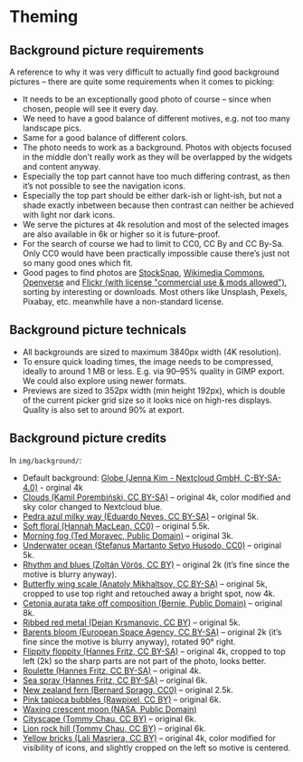<!--
  - SPDX-FileCopyrightText: 2023 Nextcloud GmbH and Nextcloud contributors
  - SPDX-License-Identifier: AGPL-3.0-or-later
-->
# Theming

## Background picture requirements

A reference to why it was very difficult to actually find good background pictures – there are quite some requirements when it comes to picking:

- It needs to be an exceptionally good photo of course – since when chosen, people will see it every day.
- We need to have a good balance of different motives, e.g. not too many landscape pics.
- Same for a good balance of different colors.
- The photo needs to work as a background. Photos with objects focused in the middle don’t really work as they will be overlapped by the widgets and content anyway.
- Especially the top part cannot have too much differing contrast, as then it’s not possible to see the navigation icons.
- Especially the top part should be either dark-ish or light-ish, but not a shade exactly inbetween because then contrast can neither be achieved with light nor dark icons.
- We serve the pictures at 4k resolution and most of the selected images are also available in 6k or higher so it is future-proof.
- For the search of course we had to limit to CC0, CC By and CC By-Sa. Only CC0 would have been practically impossible cause there’s just not so many good ones which fit.
- Good pages to find photos are [StockSnap](https://stocksnap.io), [Wikimedia Commons](https://commons.wikimedia.org), [Openverse](https://wordpress.org/openverse/) and [Flickr (with license "commercial use & mods allowed")](https://flickr.com/search/?license=4%2C5%2C9%2C10&text=Nextcloud), sorting by interesting or downloads. Most others like Unsplash, Pexels, Pixabay, etc. meanwhile have a non-standard license.


## Background picture technicals
- All backgrounds are sized to maximum 3840px width (4K resolution).
- To ensure quick loading times, the image needs to be compressed, ideally to around 1 MB or less. E.g. via 90–95% quality in GIMP export. We could also explore using newer formats.
- Previews are sized to 352px width (min height 192px), which is double of the current picker grid size so it looks nice on high-res displays. Quality is also set to around 90% at export.


## Background picture credits

In `img/background/`:

- Default background: [Globe (Jenna Kim - Nextcloud GmbH, C-BY-SA-4.0)](https://nextcloud.com/trademarks/) - orginal 4k
- [Clouds (Kamil Porembiński, CC BY-SA)](https://www.flickr.com/photos/paszczak000/8715851521/) – original 4k, color modified and sky color changed to Nextcloud blue.
- [Pedra azul milky way (Eduardo Neves, CC BY-SA)](https://commons.wikimedia.org/wiki/File:Pedra_Azul_Milky_Way.jpg) – original 5k.
- [Soft floral (Hannah MacLean, CC0)](https://stocksnap.io/photo/soft-floral-XOYWCCW5PA) – original 5.5k.
- [Morning fog (Ted Moravec, Public Domain)](https://flickr.com/photos/tmoravec/52392410261) – original 3k.
- [Underwater ocean (Stefanus Martanto Setyo Husodo, CC0)](https://stocksnap.io/photo/underwater-ocean-TJA9LBH4WS) – original 5k.
- [Rhythm and blues (Zoltán Vörös, CC BY)](https://flickr.com/photos/v923z/51634409289/) – original 2k (it’s fine since the motive is blurry anyway).
- [Butterfly wing scale (Anatoly Mikhaltsov, CC BY-SA)](https://commons.wikimedia.org/wiki/File:%D0%A7%D0%B5%D1%88%D1%83%D0%B9%D0%BA%D0%B8_%D0%BA%D1%80%D1%8B%D0%BB%D0%B0_%D0%B1%D0%B0%D0%B1%D0%BE%D1%87%D0%BA%D0%B8.jpg) – original 5k, cropped to use top right and retouched away a bright spot, now 4k.
- [Cetonia aurata take off composition (Bernie, Public Domain)](https://commons.wikimedia.org/wiki/File:Cetonia_aurata_take_off_composition_05172009.jpg) – original 8k.
- [Ribbed red metal (Dejan Krsmanovic, CC BY)](https://www.flickr.com/photos/dejankrsmanovic/42971456774/) – original 5k.
- [Barents bloom (European Space Agency, CC BY-SA)](https://www.esa.int/ESA_Multimedia/Images/2016/08/Barents_bloom) – original 2k (it’s fine since the motive is blurry anyway), rotated 90° right.
- [Flippity floppity (Hannes Fritz, CC BY-SA)](http://hannes.photos/flippity-floppity) – original 4k, cropped to top left (2k) so the sharp parts are not part of the photo, looks better.
- [Roulette (Hannes Fritz, CC BY-SA)](http://hannes.photos/roulette) – original 4k.
- [Sea spray (Hannes Fritz, CC BY-SA)](http://hannes.photos/sea-spray) – original 6k.
- [New zealand fern (Bernard Spragg, CC0)](https://commons.wikimedia.org/wiki/File:NZ_Fern.(Blechnum_chambersii)_(11263534936).jpg) – original 2.5k.
- [Pink tapioca bubbles (Rawpixel, CC BY)](https://www.flickr.com/photos/byrawpixel/27665140298/in/photostream/) – original 6k.
- [Waxing crescent moon (NASA, Public Domain)](https://www.nasa.gov/image-feature/a-waxing-crescent-moon)
- [Cityscape (Tommy Chau, CC BY)](https://www.flickr.com/photos/90975693@N05/16910999368) – original 6k.
- [Lion rock hill (Tommy Chau, CC BY)](https://www.flickr.com/photos/90975693@N05/17136440246) – original 6k.
- [Yellow bricks (Lali Masriera, CC BY)](https://www.flickr.com/photos/visualpanic/3982464447) – original 4k, color modified for visibility of icons, and slightly cropped on the left so motive is centered.
